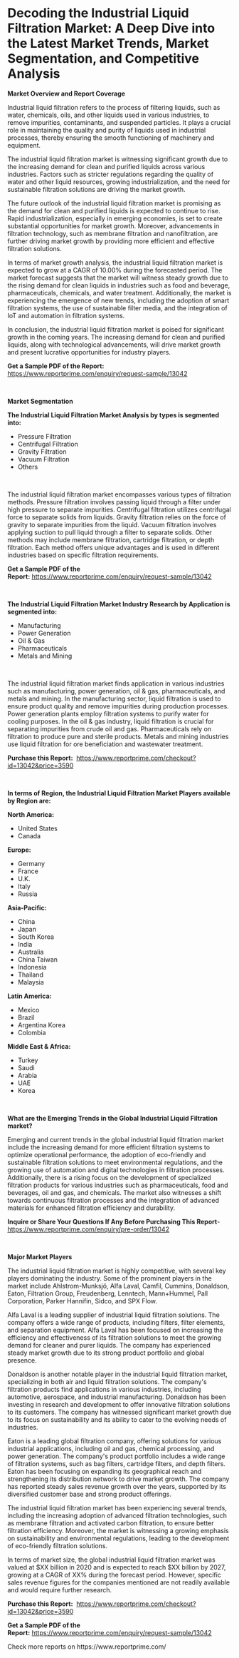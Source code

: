 <p><h1>Decoding the Industrial Liquid Filtration Market: A Deep Dive into the Latest Market Trends, Market Segmentation, and Competitive Analysis</h1></p><p><strong>Market Overview and Report Coverage</strong></p>
<p><p>Industrial liquid filtration refers to the process of filtering liquids, such as water, chemicals, oils, and other liquids used in various industries, to remove impurities, contaminants, and suspended particles. It plays a crucial role in maintaining the quality and purity of liquids used in industrial processes, thereby ensuring the smooth functioning of machinery and equipment.</p><p>The industrial liquid filtration market is witnessing significant growth due to the increasing demand for clean and purified liquids across various industries. Factors such as stricter regulations regarding the quality of water and other liquid resources, growing industrialization, and the need for sustainable filtration solutions are driving the market growth.</p><p>The future outlook of the industrial liquid filtration market is promising as the demand for clean and purified liquids is expected to continue to rise. Rapid industrialization, especially in emerging economies, is set to create substantial opportunities for market growth. Moreover, advancements in filtration technology, such as membrane filtration and nanofiltration, are further driving market growth by providing more efficient and effective filtration solutions.</p><p>In terms of market growth analysis, the industrial liquid filtration market is expected to grow at a CAGR of 10.00% during the forecasted period. The market forecast suggests that the market will witness steady growth due to the rising demand for clean liquids in industries such as food and beverage, pharmaceuticals, chemicals, and water treatment. Additionally, the market is experiencing the emergence of new trends, including the adoption of smart filtration systems, the use of sustainable filter media, and the integration of IoT and automation in filtration systems.</p><p>In conclusion, the industrial liquid filtration market is poised for significant growth in the coming years. The increasing demand for clean and purified liquids, along with technological advancements, will drive market growth and present lucrative opportunities for industry players.</p></p>
<p><strong>Get a Sample PDF of the Report:</strong> <a href="https://www.reportprime.com/enquiry/request-sample/13042">https://www.reportprime.com/enquiry/request-sample/13042</a></p>
<p>&nbsp;</p>
<p><strong>Market Segmentation</strong></p>
<p><strong>The Industrial Liquid Filtration Market Analysis by types is segmented into:</strong></p>
<p><ul><li>Pressure Filtration</li><li>Centrifugal Filtration</li><li>Gravity Filtration</li><li>Vacuum Filtration</li><li>Others</li></ul></p>
<p>&nbsp;</p>
<p><p>The industrial liquid filtration market encompasses various types of filtration methods. Pressure filtration involves passing liquid through a filter under high pressure to separate impurities. Centrifugal filtration utilizes centrifugal force to separate solids from liquids. Gravity filtration relies on the force of gravity to separate impurities from the liquid. Vacuum filtration involves applying suction to pull liquid through a filter to separate solids. Other methods may include membrane filtration, cartridge filtration, or depth filtration. Each method offers unique advantages and is used in different industries based on specific filtration requirements.</p></p>
<p><strong>Get a Sample PDF of the Report:</strong>&nbsp;<a href="https://www.reportprime.com/enquiry/request-sample/13042">https://www.reportprime.com/enquiry/request-sample/13042</a></p>
<p>&nbsp;</p>
<p><strong>The Industrial Liquid Filtration Market Industry Research by Application is segmented into:</strong></p>
<p><ul><li>Manufacturing</li><li>Power Generation</li><li>Oil & Gas</li><li>Pharmaceuticals</li><li>Metals and Mining</li></ul></p>
<p>&nbsp;</p>
<p><p>The industrial liquid filtration market finds application in various industries such as manufacturing, power generation, oil & gas, pharmaceuticals, and metals and mining. In the manufacturing sector, liquid filtration is used to ensure product quality and remove impurities during production processes. Power generation plants employ filtration systems to purify water for cooling purposes. In the oil & gas industry, liquid filtration is crucial for separating impurities from crude oil and gas. Pharmaceuticals rely on filtration to produce pure and sterile products. Metals and mining industries use liquid filtration for ore beneficiation and wastewater treatment.</p></p>
<p><strong>Purchase this Report:</strong>&nbsp; <a href="https://www.reportprime.com/checkout?id=13042&price=3590">https://www.reportprime.com/checkout?id=13042&price=3590</a></p>
<p>&nbsp;</p>
<p><strong>In terms of Region, the Industrial Liquid Filtration Market Players available by Region are:</strong></p>
<p>
    <p> <strong> North America: </strong>
        <ul>
            <li>United States</li>
            <li>Canada</li>
        </ul>
        </p> 
    <p> <strong> Europe: </strong>
        <ul>
            <li>Germany</li>
            <li>France</li>
            <li>U.K.</li>
            <li>Italy</li>
            <li>Russia</li>
        </ul>
        </p> 
    <p> <strong> Asia-Pacific: </strong>
        <ul>
            <li>China</li>
            <li>Japan</li>
            <li>South Korea</li>
            <li>India</li>
            <li>Australia</li>
            <li>China Taiwan</li>
            <li>Indonesia</li>
            <li>Thailand</li>
            <li>Malaysia</li>
        </ul>
        </p> 
    <p> <strong> Latin America: </strong>
        <ul>
            <li>Mexico</li>
            <li>Brazil</li>
            <li>Argentina Korea</li>
            <li>Colombia</li>
        </ul>
        </p> 
    <p> <strong> Middle East & Africa: </strong>
        <ul>
            <li>Turkey</li>
            <li>Saudi</li>
            <li>Arabia</li>
            <li>UAE</li>
            <li>Korea</li>
        </ul>
    </p>
    </p>
<p>&nbsp;</p>
<p><strong>What are the Emerging Trends in the Global Industrial Liquid Filtration market?</strong></p>
<p><p>Emerging and current trends in the global industrial liquid filtration market include the increasing demand for more efficient filtration systems to optimize operational performance, the adoption of eco-friendly and sustainable filtration solutions to meet environmental regulations, and the growing use of automation and digital technologies in filtration processes. Additionally, there is a rising focus on the development of specialized filtration products for various industries such as pharmaceuticals, food and beverages, oil and gas, and chemicals. The market also witnesses a shift towards continuous filtration processes and the integration of advanced materials for enhanced filtration efficiency and durability.</p></p>
<p><strong>Inquire or Share Your Questions If Any Before Purchasing This Report</strong>- <a href="https://www.reportprime.com/enquiry/pre-order/13042">https://www.reportprime.com/enquiry/pre-order/13042</a></p>
<p>&nbsp;</p>
<p><strong>Major Market Players</strong></p>
<p><p>The industrial liquid filtration market is highly competitive, with several key players dominating the industry. Some of the prominent players in the market include Ahlstrom-Munksjö, Alfa Laval, Camfil, Cummins, Donaldson, Eaton, Filtration Group, Freudenberg, Lenntech, Mann+Hummel, Pall Corporation, Parker Hannifin, Sidco, and SPX Flow.</p><p>Alfa Laval is a leading supplier of industrial liquid filtration solutions. The company offers a wide range of products, including filters, filter elements, and separation equipment. Alfa Laval has been focused on increasing the efficiency and effectiveness of its filtration solutions to meet the growing demand for cleaner and purer liquids. The company has experienced steady market growth due to its strong product portfolio and global presence.</p><p>Donaldson is another notable player in the industrial liquid filtration market, specializing in both air and liquid filtration solutions. The company's filtration products find applications in various industries, including automotive, aerospace, and industrial manufacturing. Donaldson has been investing in research and development to offer innovative filtration solutions to its customers. The company has witnessed significant market growth due to its focus on sustainability and its ability to cater to the evolving needs of industries.</p><p>Eaton is a leading global filtration company, offering solutions for various industrial applications, including oil and gas, chemical processing, and power generation. The company's product portfolio includes a wide range of filtration systems, such as bag filters, cartridge filters, and depth filters. Eaton has been focusing on expanding its geographical reach and strengthening its distribution network to drive market growth. The company has reported steady sales revenue growth over the years, supported by its diversified customer base and strong product offerings.</p><p>The industrial liquid filtration market has been experiencing several trends, including the increasing adoption of advanced filtration technologies, such as membrane filtration and activated carbon filtration, to ensure better filtration efficiency. Moreover, the market is witnessing a growing emphasis on sustainability and environmental regulations, leading to the development of eco-friendly filtration solutions.</p><p>In terms of market size, the global industrial liquid filtration market was valued at $XX billion in 2020 and is expected to reach $XX billion by 2027, growing at a CAGR of XX% during the forecast period. However, specific sales revenue figures for the companies mentioned are not readily available and would require further research.</p></p>
<p><strong>Purchase this Report:</strong>&nbsp;&nbsp;<a href="https://www.reportprime.com/checkout?id=13042&price=3590">https://www.reportprime.com/checkout?id=13042&price=3590</a></p>
<p></p>
<p><strong>Get a Sample PDF of the Report:</strong>&nbsp;<a href="https://www.reportprime.com/enquiry/request-sample/13042">https://www.reportprime.com/enquiry/request-sample/13042</a></p>
<p>Check more reports on https://www.reportprime.com/</p>